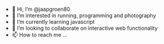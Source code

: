 - 👋 Hi, I’m @jaapgroen80
- 👀 I’m interested in running, programming and photography
- 🌱 I’m currently learning javascript
- 💞️ I’m looking to collaborate on interactive web functionality
- 📫 How to reach me ...

<!---
jaapgroen80/jaapgroen80 is a ✨ special ✨ repository because its `README.md` (this file) appears on your GitHub profile.
You can click the Preview link to take a look at your changes.
--->
